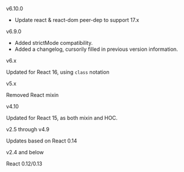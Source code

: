 v6.10.0

- Update react & react-dom peer-dep to support 17.x

v6.9.0

- Added strictMode compatibility.
- Added a changelog, cursorily filled in previous version information.

v6.x

Updated for React 16, using `class` notation

v5.x

Removed React mixin

v4.10

Updated for React 15, as both mixin and HOC.

v2.5 through v4.9

Updates based on React 0.14

v2.4 and below

React 0.12/0.13
